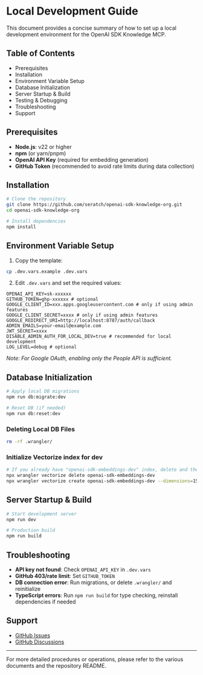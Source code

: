# Local Development Guide

This document provides a concise summary of how to set up a local development environment for the OpenAI SDK Knowledge MCP.

## Table of Contents
- Prerequisites
- Installation
- Environment Variable Setup
- Database Initialization
- Server Startup & Build
- Testing & Debugging
- Troubleshooting
- Support

## Prerequisites
- **Node.js**: v22 or higher
- **npm** (or yarn/pnpm)
- **OpenAI API Key** (required for embedding generation)
- **GitHub Token** (recommended to avoid rate limits during data collection)

## Installation
```bash
# Clone the repository
git clone https://github.com/seratch/openai-sdk-knowledge-org.git
cd openai-sdk-knowledge-org

# Install dependencies
npm install
```

## Environment Variable Setup
1. Copy the template:
```bash
cp .dev.vars.example .dev.vars
```
2. Edit `.dev.vars` and set the required values:
```env
OPENAI_API_KEY=sk-xxxxxx
GITHUB_TOKEN=ghp-xxxxxx # optional
GOOGLE_CLIENT_ID=xxx.apps.googleusercontent.com # only if using admin features
GOOGLE_CLIENT_SECRET=xxxx # only if using admin features
GOOGLE_REDIRECT_URI=http://localhost:8787/auth/callback
ADMIN_EMAILS=your-email@example.com
JWT_SECRET=xxxx
DISABLE_ADMIN_AUTH_FOR_LOCAL_DEV=true # recommended for local development
LOG_LEVEL=debug # optional
```

*Note: For Google OAuth, enabling only the People API is sufficient.*

## Database Initialization
```bash
# Apply local DB migrations
npm run db:migrate:dev

# Reset DB (if needed)
npm run db:reset:dev
```

### Deleting Local DB Files
```bash
rm -rf .wrangler/
```

### Initialize Vectorize index for dev

```bash
# If you already have "openai-sdk-embeddings-dev" index, delete and then recreate it
npx wrangler vectorize delete openai-sdk-embeddings-dev
npx wrangler vectorize create openai-sdk-embeddings-dev --dimensions=1536 --metric=cosine
```

## Server Startup & Build
```bash
# Start development server
npm run dev

# Production build
npm run build
```

## Troubleshooting

- **API key not found**: Check `OPENAI_API_KEY` in `.dev.vars`
- **GitHub 403/rate limit**: Set `GITHUB_TOKEN`
- **DB connection error**: Run migrations, or delete `.wrangler/` and reinitialize
- **TypeScript errors**: Run `npm run build` for type checking, reinstall dependencies if needed

## Support
- [GitHub Issues](https://github.com/seratch/openai-sdk-mcp-server/issues)
- [GitHub Discussions](https://github.com/seratch/openai-sdk-mcp-server/discussions)

---

For more detailed procedures or operations, please refer to the various documents and the repository README.
